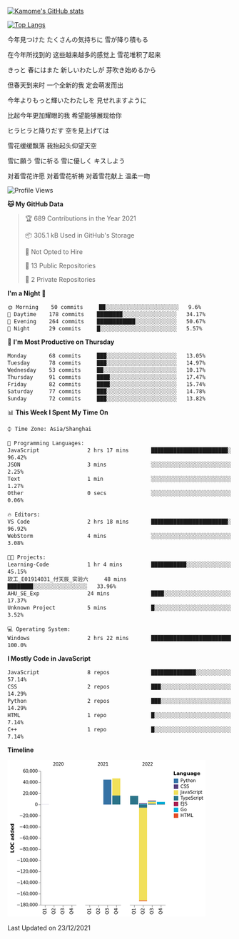 [![Kamome's GitHub stats](https://github-readme-stats.vercel.app/api?username=MakinoharaShoko)](https://github.com/anuraghazra/github-readme-stats)

[![Top Langs](https://github-readme-stats.vercel.app/api/top-langs/?username=MakinoharaShoko&layout=compact)](https://github.com/anuraghazra/github-readme-stats)

今年見つけた たくさんの気持ちに 雪が降り積もる

在今年所找到的 这些越来越多的感觉上 雪花堆积了起来

きっと 春にはまた 新しいわたしが 芽吹き始めるから

但春天到来时 一个全新的我 定会萌发而出

今年よりもっと輝いたわたしを 見せれますように

比起今年更加耀眼的我 希望能够展现给你

ヒラヒラと降りだす 空を見上げては

雪花缓缓飘落 我抬起头仰望天空

雪に願う 雪に祈る 雪に優しく キスしよう

对着雪花许愿 对着雪花祈祷 对着雪花献上 温柔一吻

<!--
**MakinoharaShoko/MakinoharaShoko** is a ✨ _special_ ✨ repository because its `README.md` (this file) appears on your GitHub profile.

Here are some ideas to get you started:

- 🔭 I’m currently working on ...
- 🌱 I’m currently learning ...
- 👯 I’m looking to collaborate on ...
- 🤔 I’m looking for help with ...
- 💬 Ask me about ...
- 📫 How to reach me: ...
- 😄 Pronouns: ...
- ⚡ Fun fact: ...
-->

<!--START_SECTION:waka-->
![Profile Views](http://img.shields.io/badge/Profile%20Views-16-blue)

**🐱 My GitHub Data** 

> 🏆 689 Contributions in the Year 2021
 > 
> 📦 305.1 kB Used in GitHub's Storage 
 > 
> 🚫 Not Opted to Hire
 > 
> 📜 13 Public Repositories 
 > 
> 🔑 2 Private Repositories  
 > 
**I'm a Night 🦉** 

```text
🌞 Morning    50 commits     ██░░░░░░░░░░░░░░░░░░░░░░░   9.6% 
🌆 Daytime    178 commits    ████████░░░░░░░░░░░░░░░░░   34.17% 
🌃 Evening    264 commits    ████████████░░░░░░░░░░░░░   50.67% 
🌙 Night      29 commits     █░░░░░░░░░░░░░░░░░░░░░░░░   5.57%

```
📅 **I'm Most Productive on Thursday** 

```text
Monday       68 commits     ███░░░░░░░░░░░░░░░░░░░░░░   13.05% 
Tuesday      78 commits     ███░░░░░░░░░░░░░░░░░░░░░░   14.97% 
Wednesday    53 commits     ██░░░░░░░░░░░░░░░░░░░░░░░   10.17% 
Thursday     91 commits     ████░░░░░░░░░░░░░░░░░░░░░   17.47% 
Friday       82 commits     ████░░░░░░░░░░░░░░░░░░░░░   15.74% 
Saturday     77 commits     ███░░░░░░░░░░░░░░░░░░░░░░   14.78% 
Sunday       72 commits     ███░░░░░░░░░░░░░░░░░░░░░░   13.82%

```


📊 **This Week I Spent My Time On** 

```text
⌚︎ Time Zone: Asia/Shanghai

💬 Programming Languages: 
JavaScript               2 hrs 17 mins       ████████████████████████░   96.42% 
JSON                     3 mins              ░░░░░░░░░░░░░░░░░░░░░░░░░   2.25% 
Text                     1 min               ░░░░░░░░░░░░░░░░░░░░░░░░░   1.27% 
Other                    0 secs              ░░░░░░░░░░░░░░░░░░░░░░░░░   0.06%

🔥 Editors: 
VS Code                  2 hrs 18 mins       ████████████████████████░   96.92% 
WebStorm                 4 mins              ░░░░░░░░░░░░░░░░░░░░░░░░░   3.08%

🐱‍💻 Projects: 
Learning-Code            1 hr 4 mins         ███████████░░░░░░░░░░░░░░   45.15% 
软工_E01914031_付天辰_实验六     48 mins             ████████░░░░░░░░░░░░░░░░░   33.96% 
AHU_SE_Exp               24 mins             ████░░░░░░░░░░░░░░░░░░░░░   17.37% 
Unknown Project          5 mins              █░░░░░░░░░░░░░░░░░░░░░░░░   3.52%

💻 Operating System: 
Windows                  2 hrs 22 mins       █████████████████████████   100.0%

```

**I Mostly Code in JavaScript** 

```text
JavaScript               8 repos             ██████████████░░░░░░░░░░░   57.14% 
CSS                      2 repos             ███░░░░░░░░░░░░░░░░░░░░░░   14.29% 
Python                   2 repos             ███░░░░░░░░░░░░░░░░░░░░░░   14.29% 
HTML                     1 repo              █░░░░░░░░░░░░░░░░░░░░░░░░   7.14% 
C++                      1 repo              █░░░░░░░░░░░░░░░░░░░░░░░░   7.14%

```


**Timeline**

![Chart not found](https://raw.githubusercontent.com/MakinoharaShoko/MakinoharaShoko/main/charts/bar_graph.png) 


 Last Updated on 23/12/2021
<!--END_SECTION:waka-->
